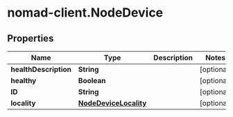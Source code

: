 # nomad-client.NodeDevice

## Properties

Name | Type | Description | Notes
------------ | ------------- | ------------- | -------------
**healthDescription** | **String** |  | [optional] 
**healthy** | **Boolean** |  | [optional] 
**ID** | **String** |  | [optional] 
**locality** | [**NodeDeviceLocality**](NodeDeviceLocality.md) |  | [optional] 


